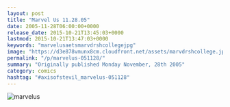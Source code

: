 ```yaml
---
layout: post
title: "Marvel Us 11.28.05"
date: 2005-11-28T06:00:00+0000
release_date: 2015-10-21T13:45:03+0000
lastmod: 2015-10-21T13:47:03+0000
keywords: "marvelusaetsmarvdrshcollegejpg"
image: "https://d3e878vmunx8cm.cloudfront.net/assets/marvdrshcollege.jpg"
permalink: "/p/marvelus-051128/"
summary: "Originally published Monday November, 28th 2005"
category: comics
hashtag: "#axisofstevil_marvelus-051128"
---
```


![marvelus](https://d3e878vmunx8cm.cloudfront.net/assets/marvdrshcollege.jpg)
